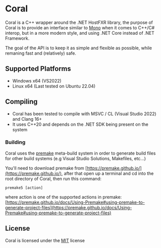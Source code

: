 # Coral

Coral is a C++ wrapper around the .NET HostFXR library, the purpose of Coral is to provide an interface similar to [Mono](https://www.mono-project.com/) when it comes to C++/C# interop, but in a more modern style, and using .NET Core instead of .NET Framework.

The goal of the API is to keep it as simple and flexible as possible, while remaning fast and (relatively) safe.

## Supported Platforms
* Windows x64 (VS2022)
* Linux x64 (Last tested on Ubuntu 22.04)

## Compiling
* Coral has been tested to compile with MSVC / CL (Visual Studio 2022) and Clang 16+
* It uses C++20 and depends on the .NET SDK being present on the system

### Building
Coral uses the [premake](https://premake.github.io/) meta-build system in order to generate build files for other build systems (e.g Visual Studio Solutions, Makefiles, etc...)

You'll need to download premake from [https://premake.github.io/](https://premake.github.io/), after that open up a terminal and cd into the root directory of Coral, then run this command:

```
premake5 [action]
```

where action is one of the supported actions in premake: [https://premake.github.io/docs/Using-Premake#using-premake-to-generate-project-files](https://premake.github.io/docs/Using-Premake#using-premake-to-generate-project-files)

## License
Coral is licensed under the [MIT](./LICENSE) license
